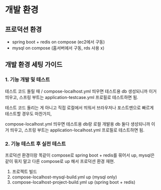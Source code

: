 # 개발 환경

## 프로덕션 환경
* spring boot + redis on compose (ec2에서 구동)
* mysql on compose (홈서버에서 구동, rds 사용 x)

## 개발 환경 세팅 가이드
### 1. 기능 개발 및 테스트
테스트 코드 돌릴 때 / compose-localhost.yml 띄우면 테스트용 db 생성되니까 이거 띄우고,
스프링 부트는 application-testcase.yml 프로필로 테스트하면 됨.

테스트 코드 돌리는 게 아니고 직접 로컬에서 띄워서 브라우저나 포스트맨으로 빠르게 테스트할 경우도 마찬가지,

compose-localhost.yml 띄우면 테스트용 db랑 로컬 개발용 db 둘다 생성되니까 이거 띄우고,
스프링 부트는 application-localhost.yml 프로필로 테스트하면 됨.

### 2. 기능 테스트 후 실전 테스트
프로덕션 환경이랑 똑같이 compose로 spring boot + redis를 묶어서 up,
mysql은 같이 묶지 말고 다른 compose로 up 해서 프로덕션 환경 재현.

1. 프로젝트 빌드
2. compose-localhost-mysql-build.yml up (mysql only)
3. compose-localhost-project-build.yml up (spring boot + redis)